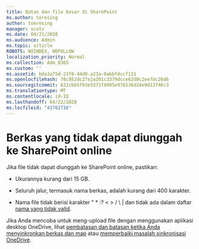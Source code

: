 ```yaml
---
title: Batas dan file besar di SharePoint
ms.author: toresing
author: tomresing
manager: scotv
ms.date: 04/21/2020
ms.audience: Admin
ms.topic: article
ROBOTS: NOINDEX, NOFOLLOW
localization_priority: Normal
ms.collection: Adm_O365
ms.custom: ''
ms.assetid: bda3a75d-23f8-44d9-a23a-0abbfdccf131
ms.openlocfilehash: 78c952dc27e2a201c3379dcce62d0c2ee7dc26d6
ms.sourcegitcommit: 631cbb5f03e5371f0995e976536d24e9d13746c3
ms.translationtype: MT
ms.contentlocale: id-ID
ms.lasthandoff: 04/22/2020
ms.locfileid: "43762716"
---
```

# <a name="files-that-cant-be-uploaded-to-sharepoint-online"></a>Berkas yang tidak dapat diunggah ke SharePoint online

Jika file tidak dapat diunggah ke SharePoint online, pastikan:
  
- Ukurannya kurang dari 15 GB.
    
- Seluruh jalur, termasuk nama berkas, adalah kurang dari 400 karakter.
    
- Nama file tidak berisi karakter " \* :? \< \> / \ | dan tidak ada dalam daftar [nama yang tidak valid](https://go.microsoft.com/fwlink/?linkid=866430).
    
Jika Anda mencoba untuk meng-upload file dengan menggunakan aplikasi desktop OneDrive, lihat [pembatasan dan batasan ketika Anda menyinkronkan berkas dan map](httpsbv://go.microsoft.com/fwlink/p/?LinkID=717734) atau [memperbaiki masalah sinkronisasi OneDrive](https://go.microsoft.com/fwlink/?linkid=866431).
  

